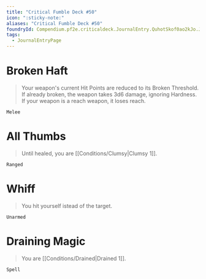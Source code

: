 ```yaml
---
title: "Critical Fumble Deck #50"
icon: ":sticky-note:"
aliases: "Critical Fumble Deck #50"
foundryId: Compendium.pf2e.criticaldeck.JournalEntry.QuhotSkof0ao2kJo.JournalEntryPage.0UfzLjrNTkWSDZKb
tags:
  - JournalEntryPage
---
```

# Broken Haft

> Your weapon's current Hit Points are reduced to its Broken Threshold. If already broken, the weapon takes 3d6 damage, ignoring Hardness. If your weapon is a reach weapon, it loses reach.

`Melee`

# All Thumbs

> Until healed, you are [[Conditions/Clumsy|Clumsy 1]].

`Ranged`

# Whiff

> You hit yourself istead of the target.

`Unarmed`

# Draining Magic

> You are [[Conditions/Drained|Drained 1]].

`Spell`